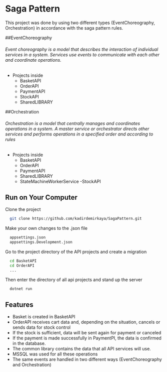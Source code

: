 # Saga Pattern

This project was done by using two different types (EventChoreography, Orchestration) in accordance with the saga pattern rules.

##EventChoreography

###### Event choreography is a model that describes the interaction of individual services in a system. Services use events to communicate with each other and coordinate operations.

- Projects inside
    - BasketAPI
    - OrderAPI
    - PaymentAPI
    - StockAPI
    - SharedLIBRARY

##Orchestration

###### Orchestration is a model that centrally manages and coordinates operations in a system. A master service or orchestrator directs other services and performs operations in a specified order and according to rules

- Projects inside
    - BasketAPI
    - OrderAPI
    - PaymentAPI
    - SharedLIBRARY
    - StateMachineWorkerService
    -StockAPI

## Run on Your Computer

Clone the project

```bash
  git clone https://github.com/kadirdemirkaya/SagaPattern.git
```

Make your own changes to the .json file

```bash
  appsettings.json
  appsettings.Development.json
```

Go to the project directory of the API projects and create a migration

```bash
  cd BasketAPI
  cd OrderAPI
  ...
```

Then enter the directory of all api projects and stand up the server

```bash
  dotnet run
```

## Features

- Basket is created in BasketAPI
- OrderAPI receives cart data and, depending on the situation, cancels or sends data for stock control
- If the stock is sufficient, data will be sent again for payment or canceled
- If the payment is made successfully in PaymentPI, the data is confirmed in the database.
- The common library contains the data that all API services will use.
- MSSQL was used for all these operations
- The same events are handled in two different ways (EventChoreography and Orchestration)
